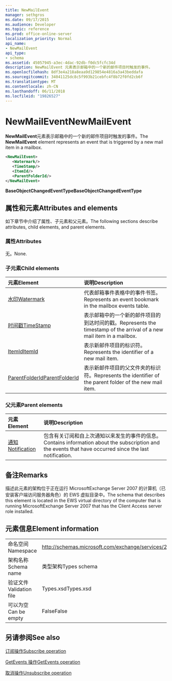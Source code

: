 ```yaml
---
title: NewMailEvent
manager: sethgros
ms.date: 09/17/2015
ms.audience: Developer
ms.topic: reference
ms.prod: office-online-server
localization_priority: Normal
api_name:
- NewMailEvent
api_type:
- schema
ms.assetid: 45057945-a3ec-4dac-92db-f0dc5fcfc34d
description: NewMailEvent 元素表示邮箱中的一个新的邮件项目时触发的事件。
ms.openlocfilehash: 8df3e4a218a8eaa9d129854e4816a3a43beddafa
ms.sourcegitcommit: 34041125dc8c5f993b21cebfc4f8b72f0fd2cb6f
ms.translationtype: MT
ms.contentlocale: zh-CN
ms.lasthandoff: 06/11/2018
ms.locfileid: "19826527"
---
```

# <a name="newmailevent"></a><span data-ttu-id="e12ef-103">NewMailEvent</span><span class="sxs-lookup"><span data-stu-id="e12ef-103">NewMailEvent</span></span>

<span data-ttu-id="e12ef-104">**NewMailEvent**元素表示邮箱中的一个新的邮件项目时触发的事件。</span><span class="sxs-lookup"><span data-stu-id="e12ef-104">The **NewMailEvent** element represents an event that is triggered by a new mail item in a mailbox.</span></span> 
  
```xml
<NewMailEvent>
   <Watermark/>
   <TimeStamp/>
   <ItemId/>
   <ParentFolderId/>
</NewMailEvent>
```

 <span data-ttu-id="e12ef-105">**BaseObjectChangedEventType**</span><span class="sxs-lookup"><span data-stu-id="e12ef-105">**BaseObjectChangedEventType**</span></span>
## <a name="attributes-and-elements"></a><span data-ttu-id="e12ef-106">属性和元素</span><span class="sxs-lookup"><span data-stu-id="e12ef-106">Attributes and elements</span></span>

<span data-ttu-id="e12ef-107">如下章节中介绍了属性、子元素和父元素。</span><span class="sxs-lookup"><span data-stu-id="e12ef-107">The following sections describe attributes, child elements, and parent elements.</span></span>
  
### <a name="attributes"></a><span data-ttu-id="e12ef-108">属性</span><span class="sxs-lookup"><span data-stu-id="e12ef-108">Attributes</span></span>

<span data-ttu-id="e12ef-109">无。</span><span class="sxs-lookup"><span data-stu-id="e12ef-109">None.</span></span>
  
### <a name="child-elements"></a><span data-ttu-id="e12ef-110">子元素</span><span class="sxs-lookup"><span data-stu-id="e12ef-110">Child elements</span></span>

|<span data-ttu-id="e12ef-111">**元素**</span><span class="sxs-lookup"><span data-stu-id="e12ef-111">**Element**</span></span>|<span data-ttu-id="e12ef-112">**说明**</span><span class="sxs-lookup"><span data-stu-id="e12ef-112">**Description**</span></span>|
|:-----|:-----|
|[<span data-ttu-id="e12ef-113">水印</span><span class="sxs-lookup"><span data-stu-id="e12ef-113">Watermark</span></span>](watermark.md) <br/> |<span data-ttu-id="e12ef-114">代表邮箱事件表格中的事件书签。</span><span class="sxs-lookup"><span data-stu-id="e12ef-114">Represents an event bookmark in the mailbox events table.</span></span>  <br/> |
|[<span data-ttu-id="e12ef-115">时间戳</span><span class="sxs-lookup"><span data-stu-id="e12ef-115">TimeStamp</span></span>](timestamp.md) <br/> |<span data-ttu-id="e12ef-116">表示邮箱中的一个新的邮件项目的到达时间的戳。</span><span class="sxs-lookup"><span data-stu-id="e12ef-116">Represents the timestamp of the arrival of a new mail item in a mailbox.</span></span>  <br/> |
|[<span data-ttu-id="e12ef-117">ItemId</span><span class="sxs-lookup"><span data-stu-id="e12ef-117">ItemId</span></span>](itemid.md) <br/> |<span data-ttu-id="e12ef-118">表示新邮件项目的标识符。</span><span class="sxs-lookup"><span data-stu-id="e12ef-118">Represents the identifier of a new mail item.</span></span>  <br/> |
|[<span data-ttu-id="e12ef-119">ParentFolderId</span><span class="sxs-lookup"><span data-stu-id="e12ef-119">ParentFolderId</span></span>](parentfolderid.md) <br/> |<span data-ttu-id="e12ef-120">表示新邮件项目的父文件夹的标识符。</span><span class="sxs-lookup"><span data-stu-id="e12ef-120">Represents the identifier of the parent folder of the new mail item.</span></span>  <br/> |
   
### <a name="parent-elements"></a><span data-ttu-id="e12ef-121">父元素</span><span class="sxs-lookup"><span data-stu-id="e12ef-121">Parent elements</span></span>

|<span data-ttu-id="e12ef-122">**元素**</span><span class="sxs-lookup"><span data-stu-id="e12ef-122">**Element**</span></span>|<span data-ttu-id="e12ef-123">**说明**</span><span class="sxs-lookup"><span data-stu-id="e12ef-123">**Description**</span></span>|
|:-----|:-----|
|[<span data-ttu-id="e12ef-124">通知</span><span class="sxs-lookup"><span data-stu-id="e12ef-124">Notification</span></span>](notification-ex15websvcsotherref.md) <br/> |<span data-ttu-id="e12ef-125">包含有关订阅和自上次通知以来发生的事件的信息。</span><span class="sxs-lookup"><span data-stu-id="e12ef-125">Contains information about the subscription and the events that have occurred since the last notification.</span></span>  <br/> |
   
## <a name="remarks"></a><span data-ttu-id="e12ef-126">备注</span><span class="sxs-lookup"><span data-stu-id="e12ef-126">Remarks</span></span>

<span data-ttu-id="e12ef-127">描述此元素的架构位于正在运行 MicrosoftExchange Server 2007 的计算机（已安装客户端访问服务器角色）的 EWS 虚拟目录中。</span><span class="sxs-lookup"><span data-stu-id="e12ef-127">The schema that describes this element is located in the EWS virtual directory of the computer that is running MicrosoftExchange Server 2007 that has the Client Access server role installed.</span></span>
  
## <a name="element-information"></a><span data-ttu-id="e12ef-128">元素信息</span><span class="sxs-lookup"><span data-stu-id="e12ef-128">Element information</span></span>

|||
|:-----|:-----|
|<span data-ttu-id="e12ef-129">命名空间</span><span class="sxs-lookup"><span data-stu-id="e12ef-129">Namespace</span></span>  <br/> |http://schemas.microsoft.com/exchange/services/2006/types  <br/> |
|<span data-ttu-id="e12ef-130">架构名称</span><span class="sxs-lookup"><span data-stu-id="e12ef-130">Schema name</span></span>  <br/> |<span data-ttu-id="e12ef-131">类型架构</span><span class="sxs-lookup"><span data-stu-id="e12ef-131">Types schema</span></span>  <br/> |
|<span data-ttu-id="e12ef-132">验证文件</span><span class="sxs-lookup"><span data-stu-id="e12ef-132">Validation file</span></span>  <br/> |<span data-ttu-id="e12ef-133">Types.xsd</span><span class="sxs-lookup"><span data-stu-id="e12ef-133">Types.xsd</span></span>  <br/> |
|<span data-ttu-id="e12ef-134">可以为空</span><span class="sxs-lookup"><span data-stu-id="e12ef-134">Can be empty</span></span>  <br/> |<span data-ttu-id="e12ef-135">False</span><span class="sxs-lookup"><span data-stu-id="e12ef-135">False</span></span>  <br/> |
   
## <a name="see-also"></a><span data-ttu-id="e12ef-136">另请参阅</span><span class="sxs-lookup"><span data-stu-id="e12ef-136">See also</span></span>



[<span data-ttu-id="e12ef-137">订阅操作</span><span class="sxs-lookup"><span data-stu-id="e12ef-137">Subscribe operation</span></span>](subscribe-operation.md)
  
[<span data-ttu-id="e12ef-138">GetEvents 操作</span><span class="sxs-lookup"><span data-stu-id="e12ef-138">GetEvents operation</span></span>](getevents-operation.md)
  
[<span data-ttu-id="e12ef-139">取消操作</span><span class="sxs-lookup"><span data-stu-id="e12ef-139">Unsubscribe operation</span></span>](unsubscribe-operation.md)

